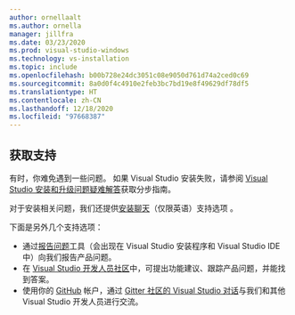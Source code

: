 ```yaml
---
author: ornellaalt
ms.author: ornella
manager: jillfra
ms.date: 03/23/2020
ms.prod: visual-studio-windows
ms.technology: vs-installation
ms.topic: include
ms.openlocfilehash: b00b728e24dc3051c08e9050d761d74a2ced0c69
ms.sourcegitcommit: 8a0d0f4c4910e2feb3bc7bd19e8f49629df78df5
ms.translationtype: HT
ms.contentlocale: zh-CN
ms.lasthandoff: 12/18/2020
ms.locfileid: "97668387"
---
```

## <a name="get-support"></a>获取支持

有时，你难免遇到一些问题。 如果 Visual Studio 安装失败，请参阅 [Visual Studio 安装和升级问题疑难解答](../troubleshooting-installation-issues.md)获取分步指南。

对于安装相关问题，我们还提供[安装聊天](https://visualstudio.microsoft.com/vs/support/#talktous)（仅限英语）支持选项  。

下面是另外几个支持选项：

* 通过[报告问题](../../ide/how-to-report-a-problem-with-visual-studio.md)工具（会出现在 Visual Studio 安装程序和 Visual Studio IDE 中）向我们报告产品问题。
* 在 [Visual Studio 开发人员社区](https://aka.ms/feedback/suggest?space=8)中，可提出功能建议、跟踪产品问题，并能找到答案。
* 使用你的 [GitHub](https://github.com/) 帐户，通过 [Gitter 社区的 Visual Studio 对话](https://gitter.im/Microsoft/VisualStudio)与我们和其他 Visual Studio 开发人员进行交流。
